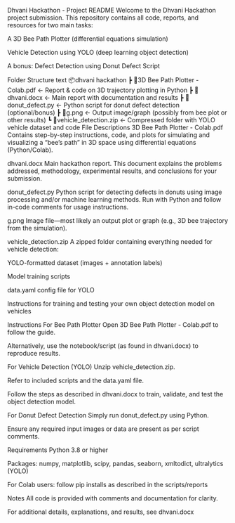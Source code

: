 Dhvani Hackathon - Project README
Welcome to the Dhvani Hackathon project submission. This repository contains all code, reports, and resources for two main tasks:

A 3D Bee Path Plotter (differential equations simulation)

Vehicle Detection using YOLO (deep learning object detection)

A bonus: Defect Detection using Donut Defect Script

Folder Structure
text
📦dhvani hackathon
 ┣ 📜3D Bee Path Plotter - Colab.pdf      ← Report & code on 3D trajectory plotting in Python
 ┣ 📜dhvani.docx                          ← Main report with documentation and results
 ┣ 📜donut_defect.py                      ← Python script for donut defect detection (optional/bonus)
 ┣ 📜g.png                                ← Output image/graph (possibly from bee plot or other results)
 ┗ 📜vehicle_detection.zip                ← Compressed folder with YOLO vehicle dataset and code
File Descriptions
3D Bee Path Plotter - Colab.pdf
Contains step-by-step instructions, code, and plots for simulating and visualizing a “bee’s path” in 3D space using differential equations (Python/Colab).

dhvani.docx
Main hackathon report. This document explains the problems addressed, methodology, experimental results, and conclusions for your submission.

donut_defect.py
Python script for detecting defects in donuts using image processing and/or machine learning methods. Run with Python and follow in-code comments for usage instructions.

g.png
Image file—most likely an output plot or graph (e.g., 3D bee trajectory from the simulation).

vehicle_detection.zip
A zipped folder containing everything needed for vehicle detection:

YOLO-formatted dataset (images + annotation labels)

Model training scripts

data.yaml config file for YOLO

Instructions for training and testing your own object detection model on vehicles

Instructions
For Bee Path Plotter
Open 3D Bee Path Plotter - Colab.pdf to follow the guide.

Alternatively, use the notebook/script (as found in dhvani.docx) to reproduce results.

For Vehicle Detection (YOLO)
Unzip vehicle_detection.zip.

Refer to included scripts and the data.yaml file.

Follow the steps as described in dhvani.docx to train, validate, and test the object detection model.

For Donut Defect Detection
Simply run donut_defect.py using Python.

Ensure any required input images or data are present as per script comments.

Requirements
Python 3.8 or higher

Packages: numpy, matplotlib, scipy, pandas, seaborn, xmltodict, ultralytics (YOLO)

For Colab users: follow pip installs as described in the scripts/reports

Notes
All code is provided with comments and documentation for clarity.

For additional details, explanations, and results, see dhvani.docx
